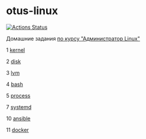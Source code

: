 otus-linux
===
[![Actions Status](https://github.com/MichaelPak/otus-linux/workflows/action/badge.svg)](https://github.com/MichaelPak/otus-linux/actions)

Домашние задания [по курсу "Администратор Linux"](https://otus.ru/lessons/linux/)

1 [kernel](01-kernel)

2 [disk](02-disk)

3 [lvm](03-lvm)

4 [bash](04-bash)

5 [process](05-process)

7 [systemd](07-systemd)

10 [ansible](10-ansible)

11 [docker](11-docker)
